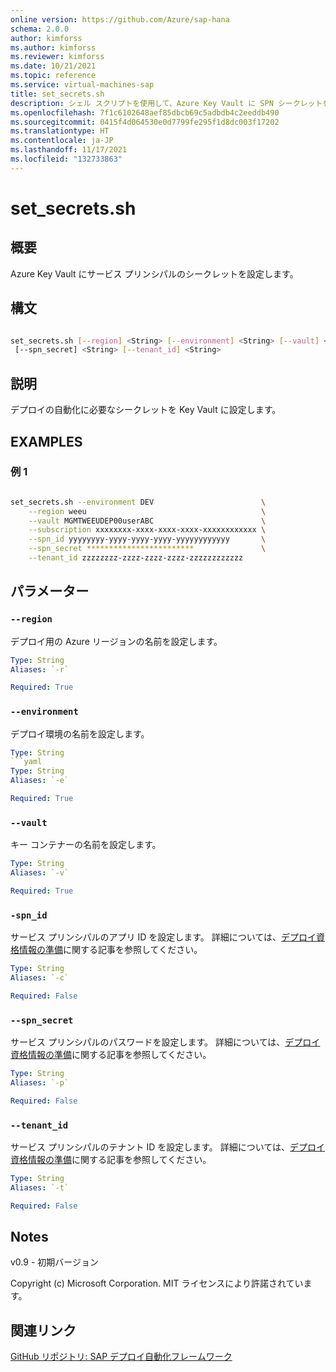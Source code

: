 ```yaml
---
online version: https://github.com/Azure/sap-hana
schema: 2.0.0
author: kimforss
ms.author: kimforss
ms.reviewer: kimforss
ms.date: 10/21/2021
ms.topic: reference
ms.service: virtual-machines-sap
title: set_secrets.sh
description: シェル スクリプトを使用して、Azure Key Vault に SPN シークレットを設定します。
ms.openlocfilehash: 7f1c6102648aef85dbcb69c5adbdb4c2eeddb490
ms.sourcegitcommit: 0415f4d064530e0d7799fe295f1d8dc003f17202
ms.translationtype: HT
ms.contentlocale: ja-JP
ms.lasthandoff: 11/17/2021
ms.locfileid: "132733863"
---
```

# <a name="set_secretssh"></a>set_secrets.sh

## <a name="synopsis"></a>概要
Azure Key Vault にサービス プリンシパルのシークレットを設定します。

## <a name="syntax"></a>構文

```bash

set_secrets.sh [--region] <String> [--environment] <String> [--vault] <String> [--subscription] <String> [--spn_id] <String>
 [--spn_secret] <String> [--tenant_id] <String>
```

## <a name="description"></a>説明
デプロイの自動化に必要なシークレットを Key Vault に設定します。

## EXAMPLES

### <a name="example-1"></a>例 1

```bash

set_secrets.sh --environment DEV                        \
    --region weeu                                       \
    --vault MGMTWEEUDEP00userABC                        \
    --subscription xxxxxxxx-xxxx-xxxx-xxxx-xxxxxxxxxxxx \
    --spn_id yyyyyyyy-yyyy-yyyy-yyyy-yyyyyyyyyyyy       \
    --spn_secret ************************               \
    --tenant_id zzzzzzzz-zzzz-zzzz-zzzz-zzzzzzzzzzzz     
```

## <a name="parameters"></a>パラメーター

### `--region`
デプロイ用の Azure リージョンの名前を設定します。

```yaml
Type: String
Aliases: `-r`

Required: True
```

### `--environment`
デプロイ環境の名前を設定します。

```yaml
Type: String
```yaml
Type: String
Aliases: `-e`

Required: True
```

### `--vault`
キー コンテナーの名前を設定します。

```yaml
Type: String
Aliases: `-v`

Required: True
```

### `-spn_id`
サービス プリンシパルのアプリ ID を設定します。 詳細については、[デプロイ資格情報の準備](../automation-deploy-control-plane.md#prepare-the-deployment-credentials)に関する記事を参照してください。

```yaml
Type: String
Aliases: `-c`

Required: False
```

### `--spn_secret`
サービス プリンシパルのパスワードを設定します。 詳細については、[デプロイ資格情報の準備](../automation-deploy-control-plane.md#prepare-the-deployment-credentials)に関する記事を参照してください。 

```yaml
Type: String
Aliases: `-p`

Required: False
```

### `--tenant_id`
サービス プリンシパルのテナント ID を設定します。 詳細については、[デプロイ資格情報の準備](../automation-deploy-control-plane.md#prepare-the-deployment-credentials)に関する記事を参照してください。 

```yaml
Type: String
Aliases: `-t`

Required: False
```

## <a name="notes"></a>Notes
v0.9 - 初期バージョン


Copyright (c) Microsoft Corporation.
MIT ライセンスにより許諾されています。
## <a name="related-links"></a>関連リンク

[GitHub リポジトリ: SAP デプロイ自動化フレームワーク](https://github.com/Azure/sap-hana)
